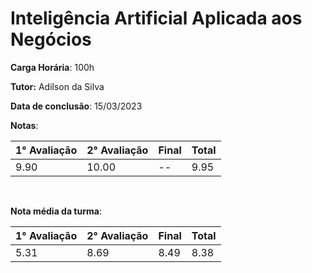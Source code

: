 # Inteligência Artificial Aplicada aos Negócios

**Carga Horária**: 100h

**Tutor:** Adilson da Silva

**Data de conclusão**: 15/03/2023

**Notas**:

| 1° Avaliação | 2° Avaliação | Final | Total |
| ------------ | ------------ | :---- | ----- |
| 9.90         | 10.00        | --    | 9.95  |

<br>

**Nota média da turma**:

| 1° Avaliação | 2° Avaliação | Final | Total |
| ------------ | ------------ | :---- | ----- |
| 5.31         | 8.69         | 8.49  | 8.38  |
